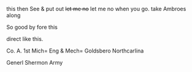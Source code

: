 this then See & put out ~~let me no~~ let me no when you go. take Ambroes along 

So good by fore this

direct like this.

Co. A. 1st Mich= Eng & Mech= Goldsbero Northcarlina 

Generl Shermon Army
